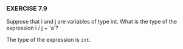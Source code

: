 ### EXERCISE 7.9

Suppose that i and j are variables of type int.  What is the type of the expression i / j + 'a'?

The type of the expression is ```int```.

